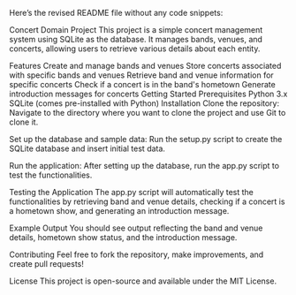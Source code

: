 
Here’s the revised README file without any code snippets:

Concert Domain Project
This project is a simple concert management system using SQLite as the database. It manages bands, venues, and concerts, allowing users to retrieve various details about each entity.


Features
Create and manage bands and venues
Store concerts associated with specific bands and venues
Retrieve band and venue information for specific concerts
Check if a concert is in the band's hometown
Generate introduction messages for concerts
Getting Started
Prerequisites
Python 3.x
SQLite (comes pre-installed with Python)
Installation
Clone the repository: Navigate to the directory where you want to clone the project and use Git to clone it.

Set up the database and sample data: Run the setup.py script to create the SQLite database and insert initial test data.

Run the application: After setting up the database, run the app.py script to test the functionalities.

Testing the Application
The app.py script will automatically test the functionalities by retrieving band and venue details, checking if a concert is a hometown show, and generating an introduction message.

Example Output
You should see output reflecting the band and venue details, hometown show status, and the introduction message.

Contributing
Feel free to fork the repository, make improvements, and create pull requests!

License
This project is open-source and available under the MIT License.
